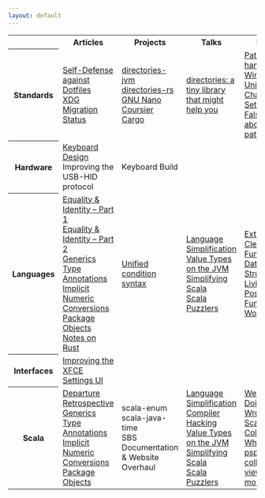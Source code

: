 ```yaml
---
layout: default
---
```


<div class="wrapper">

<table class="table-medium">
  <tr>
    <th class="table-topic"></th>
    <th>Articles</th>
    <th>Projects</th>
    <th>Talks</th>
    <th>Links</th>
  </tr>
  <tr>
    <th class="table-topic">Standards</th>
    <td>
      <a href="standards/self-defense-against-dotfiles">Self-Defense against Dotfiles</a><br/>
      <a href="standards/xdg-migration-status">XDG Migration Status</a>
    </td>
    <td>
      <a href="https://github.com/soc/directories-jvm/">directories-jvm</a><br/>
      <a href="https://github.com/soc/directories-rs/">directories-rs</a><br/>
      <a href="http://git.savannah.gnu.org/cgit/nano.git/commit/?id=c16e79b612eb8e061a4bd0b5f187c37a036fc403">GNU Nano</a><br/>
      <a href="https://github.com/coursier/coursier/pull/676">Coursier</a><br/>
      <a href="https://github.com/rust-lang/cargo/pull/5183">Cargo</a><br/>
    </td>
    <td>
      <a href="talks/rust-meetup-2018">directories: a tiny library that might help you</a><br/>
    </td>
    <td>
      <a href="https://googleprojectzero.blogspot.de/2016/02/the-definitive-guide-on-win32-to-nt.html">Path handling on Windows</a><br/>
      <a href="https://www.joelonsoftware.com/2003/10/08/the-absolute-minimum-every-software-developer-absolutely-positively-must-know-about-unicode-and-character-sets-no-excuses/">Unicode &amp; Character Sets</a><br/>
      <a href="https://yakking.branchable.com/posts/falsehoods-programmers-believe-about-file-paths/">Falsehoods about paths</a><br/>
    </td>
  </tr>
  <tr>
    <th class="table-topic">Hardware</th>
    <td>
      <a href="hardware/keyboard-design">Keyboard Design</a><br/>
      Improving the USB-HID protocol
    </td>
    <td>
      Keyboard Build<br/>
    </td>
    <td></td>
    <td></td>
  </tr>
  <tr>
    <th class="table-topic">Languages</th>
    <td>
      <a href="languages/equality-and-identity-part1">Equality &amp; Identity – Part 1</a><br/>
      <a href="languages/equality-and-identity-part2">Equality &amp; Identity – Part 2</a><br/>
      <a href="languages/generics">Generics</a><br/>
      <a href="languages/type-annotations">Type Annotations</a><br/>
      <a href="languages/implicit-numeric-conversions">Implicit Numeric Conversions</a><br/>
      <a href="languages/package-objects">Package Objects</a><br/>
      <a href="languages/notes-on-rust">Notes on Rust</a><br/>
    </td>
    <td>
      <a href="languages/unified-condition-syntax">Unified condition syntax</a><br/>
    </td>
    <td>
      <a href="talks/scalasphere-2016">Language Simplification</a><br/>
      <a href="talks/scaladays-2015">Value Types on the JVM</a><br/>
      <a href="talks/scaladays-2014">Simplifying Scala</a><br/>
      <a href="talks/functional-meetup-2014">Scala Puzzlers</a><br/>
    </td>
    <td>
      <a href="https://www.youtube.com/watch?v=pNhBQJN44YQ">Extreme Cleverness: Functional Data Structures</a><br/>
      <a href="https://www.youtube.com/watch?v=8OJ_-L1QcDw">Living in a Post-Functional World</a><br/>
    </td>
  </tr>
  <tr>
    <th class="table-topic">Interfaces</th>
    <td>
      <a href="interfaces/improving-the-xfce-settings-ui">Improving the XFCE Settings UI</a><br/>
    </td>
    <td></td>
    <td></td>
    <td></td>
  </tr>
  <tr>
    <th class="table-topic">Scala</th>
    <td>
      <a href="scala/departure">Departure</a><br/>
      <a href="scala/retrospective">Retrospective</a><br/>
      <a href="languages/generics">Generics</a><br/>
      <a href="languages/type-annotations">Type Annotations</a><br/>
      <a href="languages/implicit-numeric-conversions">Implicit Numeric Conversions</a><br/>
      <a href="languages/package-objects">Package Objects</a><br/>
    </td>
    <td>
      scala-enum<br/>
      scala-java-time<br/>
      SBS<br/>
      Documentation &amp; Website Overhaul<br/>
    </td>
    <td>
      <a href="talks/scalasphere-2016">Language Simplification</a><br/>
      <a href="talks/scalaworld-2015">Compiler Hacking</a><br/>
      <a href="talks/scaladays-2015">Value Types on the JVM</a><br/>
      <a href="talks/scaladays-2014">Simplifying Scala</a><br/>
      <a href="talks/functional-meetup-2014">Scala Puzzlers</a><br/>
    </td>
    <td>
      <a href="https://www.youtube.com/watch?v=TS1lpKBMkgg">We're Doing It All Wrong</a><br/>
      <a href="https://www.youtube.com/watch?v=uiJycy6dFSQ">Scala Collections: Why Not?</a><br/>
      <a href="https://www.youtube.com/watch?v=4jh94gowim0">psp collections: views and more</a><br/>
    </td>
  </tr>
</table>

</div>
